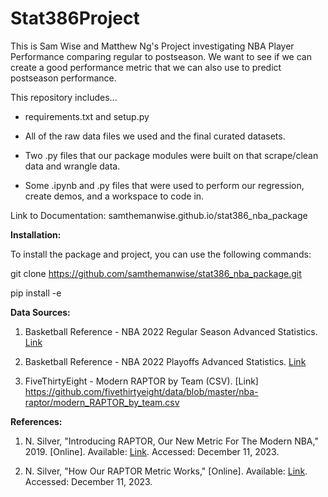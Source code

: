 # Stat386Project

This is Sam Wise and Matthew Ng's Project investigating NBA Player Performance comparing regular to postseason. We want to see if we can create a good performance metric that we can also use to predict postseason performance.

This repository includes...

- requirements.txt and setup.py 

- All of the raw data files we used and the final curated datasets. 

- Two .py files that our package modules were built on that scrape/clean data and wrangle data. 

- Some .ipynb and .py files that were used to perform our regression, create demos, and a workspace to code in.

Link to Documentation: samthemanwise.github.io/stat386_nba_package

**Installation:**

To install the package and project, you can use the following commands:

git clone https://github.com/samthemanwise/stat386_nba_package.git

pip install -e

**Data Sources:**

1. Basketball Reference - NBA 2022 Regular Season Advanced Statistics. [Link](https://www.basketball-reference.com/leagues/NBA_2022_advanced.html)

2. Basketball Reference - NBA 2022 Playoffs Advanced Statistics. [Link](https://www.basketball-reference.com/playoffs/NBA_2022_advanced.html)

3. FiveThirtyEight - Modern RAPTOR by Team (CSV). [Link]
https://github.com/fivethirtyeight/data/blob/master/nba-raptor/modern_RAPTOR_by_team.csv

**References:**

1. N. Silver, "Introducing RAPTOR, Our New Metric For The Modern NBA," 2019. [Online]. Available: [Link](https://fivethirtyeight.com/features/introducing-raptor-our-new-metric-for-the-modern-nba/). Accessed: December 11, 2023.

2. N. Silver, "How Our RAPTOR Metric Works," [Online]. Available: [Link](https://fivethirtyeight.com/features/how-our-raptor-metric-works/). Accessed: December 11, 2023.

